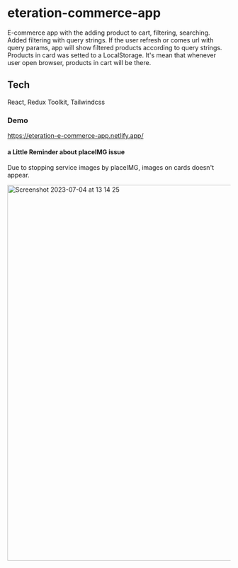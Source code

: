 # eteration-commerce-app
E-commerce app with the adding product to cart, filtering, searching. Added filtering with query strings. If the user refresh or comes url with query params, app will show filtered products according to query strings. 
Products in card was setted to a LocalStorage. It's mean that whenever user open browser, products in cart will be there.

## Tech
React, Redux Toolkit, Tailwindcss

### Demo
https://eteration-e-commerce-app.netlify.app/

#### a Little Reminder about placeIMG issue

Due to stopping service images by placeIMG, images on cards doesn't appear. 

<img width="850" alt="Screenshot 2023-07-04 at 13 14 25" src="https://github.com/furkan-cat/eteration-commerce-app/assets/75113766/030c2062-456c-4c5e-8cdf-733fae1751bf">
